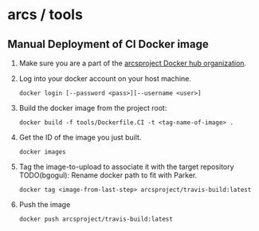 # arcs / tools

## Manual Deployment of CI Docker image

1. Make sure you are a part of the [arcsproject Docker hub organization](https://hub.docker.com/orgs/arcsproject).

2. Log into your docker account on your host machine.

    ```
    docker login [--password <pass>][--username <user>]
    ```

3. Build the docker image from the project root:

    ```
    docker build -f tools/Dockerfile.CI -t <tag-name-of-image> .
    ```

4. Get the ID of the image you just built.

   ```
   docker images
   ```

5. Tag the image-to-upload to associate it with the target repository
   TODO(bgogul): Rename docker path to fit with Parker.

    ```
    docker tag <image-from-last-step> arcsproject/travis-build:latest
    ```

6. Push the image

   ```
   docker push arcsproject/travis-build:latest
   ```
